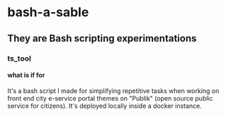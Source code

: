 # bash-a-sable

## They are Bash scripting experimentations 

### ts_tool 
#### what is if for
It's a bash script I made for simplifying repetitive tasks when working on front end city e-service portal themes on "Publik" (open source public service for citizens). It's deployed locally inside a docker instance.
